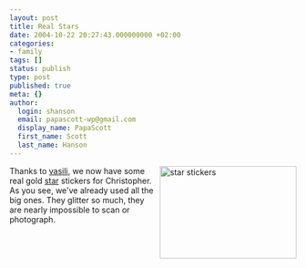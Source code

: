 ```yaml
---
layout: post
title: Real Stars
date: 2004-10-22 20:27:43.000000000 +02:00
categories:
- family
tags: []
status: publish
type: post
published: true
meta: {}
author:
  login: shanson
  email: papascott-wp@gmail.com
  display_name: PapaScott
  first_name: Scott
  last_name: Hanson
---
```

<p><img src="https://www.papascott.de/fotos/IMG_0814.JPG" border="0" height="162" width="240" alt="star stickers" align="right" />Thanks to <a href="http://revirement.de/weblog/" title="mensch m&uuml;sste man sein... vasilis tage- und n&auml;chtebuch v2.0">vasili</a>, we now have some real gold <a href="https://www.papascott.de/archives/2004/09/27/stars/">star</a> stickers for Christopher. As you see, we've already used all the big ones. They glitter so much, they are nearly impossible to scan or photograph.</p>
